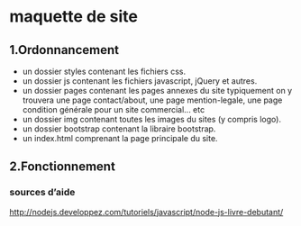 # maquette de site

## 1.Ordonnancement

- un dossier styles contenant les fichiers css.
- un dossier js contenant les fichiers javascript, jQuery et autres.
- un dossier pages contenant les pages annexes du site typiquement on y trouvera une page contact/about, une page mention-legale, une page condition générale pour un site commercial... etc
- un dossier img contenant toutes les images du sites (y compris logo).
- un dossier bootstrap contenant la libraire bootstrap.
- un index.html comprenant la page principale du site.

## 2.Fonctionnement





### sources d’aide
http://nodejs.developpez.com/tutoriels/javascript/node-js-livre-debutant/